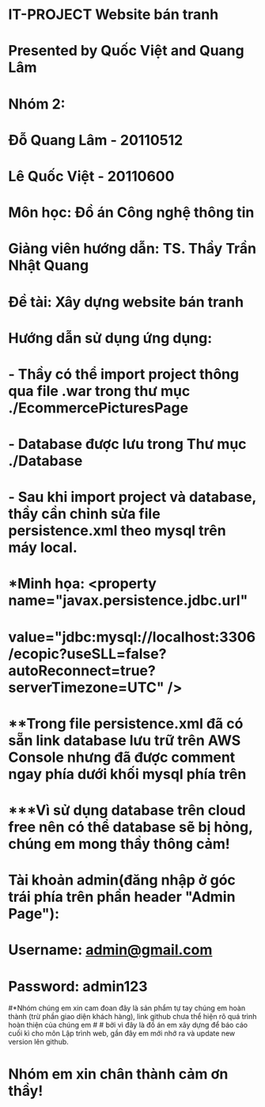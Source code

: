 # IT-PROJECT  Website bán tranh
# Presented by Quốc Việt and Quang Lâm

# Nhóm 2:
# Đỗ Quang Lâm - 20110512
# Lê Quốc Việt - 20110600

# Môn học: Đồ án Công nghệ thông tin
# Giảng viên hướng dẫn: TS. Thầy Trần Nhật Quang
# Đề tài: Xây dựng website bán tranh

# Hướng dẫn sử dụng ứng dụng:
# 	- Thầy có thể import project thông qua file .war trong thư mục ./EcommercePicturesPage
#	- Database được lưu trong Thư mục ./Database
#	- Sau khi import project và database, thầy cần chỉnh sửa file persistence.xml theo mysql trên máy local.
#	*Minh họa: <property name="javax.persistence.jdbc.url"
#				value="jdbc:mysql://localhost:3306/ecopic?useSLL=false?autoReconnect=true?serverTimezone=UTC" />
#			<property name="javax.persistence.jdbc.user" value="root" />
#			<property name="javax.persistence.jdbc.password" value="12345" />
#	**Trong file persistence.xml đã có sẵn link database lưu trữ trên AWS Console nhưng đã được comment ngay phía dưới khối mysql phía trên
#	***Vì sử dụng database trên cloud free nên có thể database sẽ bị hỏng, chúng em mong thầy thông cảm!
# Tài khoản admin(đăng nhập ở góc trái phía trên phần header "Admin Page"):
#	Username: admin@gmail.com
#	Password: admin123

#*Nhóm chúng em xin cam đoan đây là sản phẩm tự tay chúng em hoàn thành (trừ phần giao diện khách hàng), link github chưa thể hiện rõ quá trình hoàn thiện của chúng em # # bởi vì đây là đồ án em xây dựng để báo cáo cuối kì cho môn Lập trình web, gần đây em mới nhớ ra và update new version lên github.

# Nhóm em xin chân thành cảm ơn thầy!
